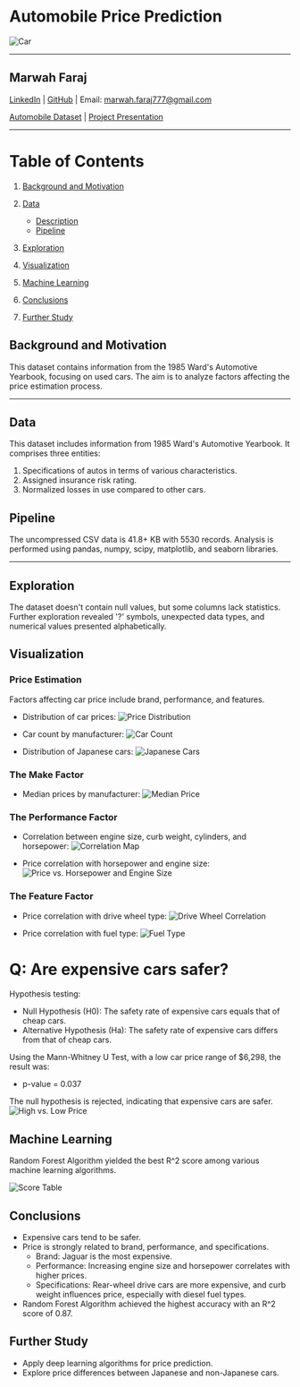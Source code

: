 # Automobile Price Prediction

![Car](image/car_pic.png)

---

## Marwah Faraj

[LinkedIn](https://www.linkedin.com/in/marwah-faraj-4272b4203/) | [GitHub](https://github.com/marwahfaraj) | Email: marwah.faraj777@gmail.com

[Automobile Dataset](https://www.kaggle.com/toramky/automobile-dataset) | [Project Presentation](https://docs.google.com/presentation/d/1G8wWIvu87-hp_G9o6djAa4zj3Dws-9EIiR377FOOcCs/edit?usp=sharing)

---

# Table of Contents
1. [Background and Motivation](#background-and-motivation)
2. [Data](#data)  
    - [Description](#description)
    - [Pipeline](#pipeline)  
   
5. [Exploration](#exploration)
6. [Visualization](#visualization)
7. [Machine Learning](#machine-learning)
8. [Conclusions](#conclusions)
9. [Further Study](#further-study)

## Background and Motivation

This dataset contains information from the 1985 Ward's Automotive Yearbook, focusing on used cars. The aim is to analyze factors affecting the price estimation process.

---

## Data

This dataset includes information from 1985 Ward's Automotive Yearbook. It comprises three entities: 
1. Specifications of autos in terms of various characteristics.
2. Assigned insurance risk rating.
3. Normalized losses in use compared to other cars.

## Pipeline

The uncompressed CSV data is 41.8+ KB with 5530 records. Analysis is performed using pandas, numpy, scipy, matplotlib, and seaborn libraries.

---

## Exploration

The dataset doesn't contain null values, but some columns lack statistics. Further exploration revealed '?' symbols, unexpected data types, and numerical values presented alphabetically.

## Visualization

### Price Estimation

Factors affecting car price include brand, performance, and features. 

- Distribution of car prices:
  ![Price Distribution](image/price_distribution.png)

- Car count by manufacturer:
  ![Car Count](image/car_count.png)

- Distribution of Japanese cars:
  ![Japanese Cars](image/japanese_cars.png)

### The Make Factor

- Median prices by manufacturer:
  ![Median Price](image/median_price.png)

### The Performance Factor

- Correlation between engine size, curb weight, cylinders, and horsepower:
  ![Correlation Map](image/zoomed_map.png)

- Price correlation with horsepower and engine size:
  ![Price vs. Horsepower and Engine Size](image/price_horsepwer_enginsize_corr.png)

### The Feature Factor

- Price correlation with drive wheel type:
  ![Drive Wheel Correlation](image/drive_wheel_corr.png)

- Price correlation with fuel type:
  ![Fuel Type](image/fuel_type.png)

# Q: Are expensive cars safer?

Hypothesis testing:
- Null Hypothesis (H0): The safety rate of expensive cars equals that of cheap cars.
- Alternative Hypothesis (Ha): The safety rate of expensive cars differs from that of cheap cars.

Using the Mann-Whitney U Test, with a low car price range of $6,298, the result was:
- p-value = 0.037

The null hypothesis is rejected, indicating that expensive cars are safer.
![High vs. Low Price](image/high_low_price.png)

## Machine Learning

Random Forest Algorithm yielded the best R^2 score among various machine learning algorithms.

![Score Table](image/score_table.png)

## Conclusions

- Expensive cars tend to be safer.
- Price is strongly related to brand, performance, and specifications.
  - Brand: Jaguar is the most expensive.
  - Performance: Increasing engine size and horsepower correlates with higher prices.
  - Specifications: Rear-wheel drive cars are more expensive, and curb weight influences price, especially with diesel fuel types.
- Random Forest Algorithm achieved the highest accuracy with an R^2 score of 0.87.

## Further Study

- Apply deep learning algorithms for price prediction.
- Explore price differences between Japanese and non-Japanese cars.